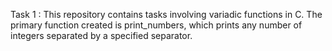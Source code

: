 Task 1 : This repository contains tasks involving variadic functions in C. The primary function created is print_numbers, which prints any number of integers separated by a specified separator.
